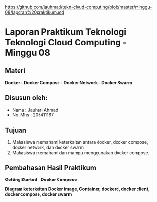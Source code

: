 
https://github.com/jauhmad/tekn-cloud-computing/blob/master/minggu-08/laporan%20praktikum.md
# Laporan Praktikum Teknologi Teknologi Cloud Computing - Minggu 08

## Materi

**Docker - Docker Compose - Docker Network - Docker Swarm**

## Disusun oleh:
* Nama : Jauhari Ahmad 
* No. Mhs : 205411167 


## Tujuan

1. Mahasiswa memahami keterkaitan antara docker, docker compose, docker network, dan docker swarm
2. Mahasiswa memahami dan mampu menggunakan docker compose.

## Pembahasan Hasil Praktikum

**Getting Started - Docker Compose**

**Diagram keterkaitan Docker image, Container, dockerd, docker client, docker compose, docker swarm**
